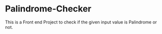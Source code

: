 # Palindrome-Checker

This is a Front end Project to check if the given input value is Palindrome or not.
